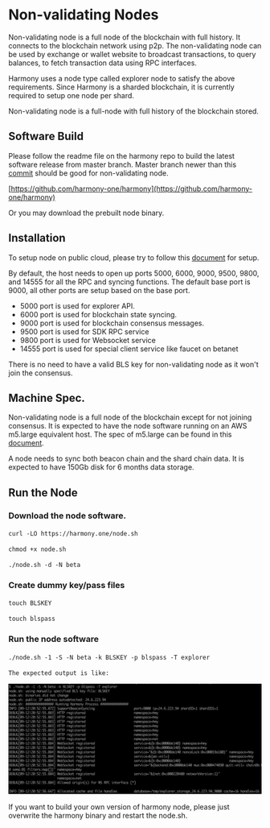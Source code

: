 # Non-validating Nodes

Non-validating node is a full node of the blockchain with full history. It connects to the blockchain network using p2p. The non-validating node can be used by exchange or wallet website to broadcast transactions, to query balances, to fetch transaction data using RPC interfaces.

Harmony uses a node type called explorer node to satisfy the above requirements. Since Harmony is a sharded blockchain, it is currently required to setup one node per shard.

Non-validating node is a full-node with full history of the blockchain stored.

## Software Build

Please follow the readme file on the harmony repo to build the latest software release from master branch. Master branch newer than this [commit](https://github.com/harmony-one/harmony/commit/64976342c65a5b76a000ac1890e6655cbf59cc57) should be good for non-validating node.

[https://github.com/harmony-one/harmony](https://github.com/harmony-one/harmony)

Or you may download the prebuilt node binary.

## Installation

To setup node on public cloud, please try to follow this [document](https://nodes.harmony.one/foundational-node-playbook/setting-up-your-node/setupnode) for setup.

By default, the host needs to open up ports 5000, 6000, 9000, 9500, 9800, and 14555 for all the RPC and syncing functions. The default base port is 9000, all other ports are setup based on the base port.

* 5000 port is used for explorer API.
* 6000 port is used for blockchain state syncing.
* 9000 port is used for blockchain consensus messages.
* 9500 port is used for SDK RPC service
* 9800 port is used for Websocket service
* 14555 port is used for special client service like faucet on betanet

There is no need to have a valid BLS key for non-validating node as it won't join the consensus.

## Machine Spec.

Non-validating node is a full node of the blockchain except for not joining consensus. It is expected to have the node software running on an AWS m5.large equivalent host. The spec of m5.large can be found in this [document](https://aws.amazon.com/ec2/instance-types/m5/).

A node needs to sync both beacon chain and the shard chain data. It is expected to have 150Gb disk for 6 months data storage.

## Run the Node

### Download the node software.

`curl -LO https://harmony.one/node.sh`

`chmod +x node.sh`

`./node.sh -d -N beta`

### Create dummy key/pass files

`touch BLSKEY`

`touch blspass`

### Run the node software

`./node.sh -1 -S -N beta -k BLSKEY -p blspass -T explorer`

`The expected output is like:`

![output of running a validator node](../../../.gitbook/assets/screen-shot-2019-09-12-at-8.55.13-pm.png)

If you want to build your own version of harmony node, please just overwrite the harmony binary and restart the node.sh.

